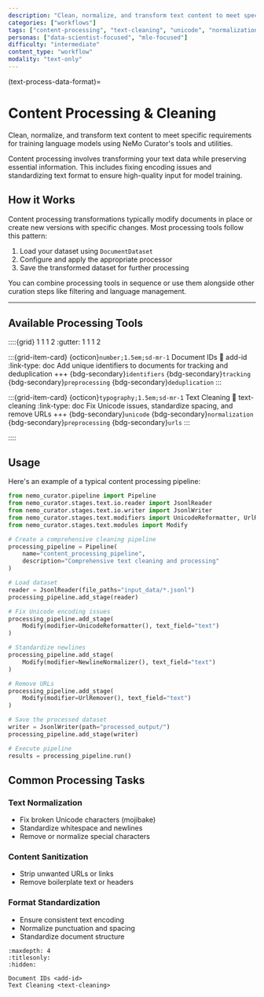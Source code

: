 ```yaml
---
description: "Clean, normalize, and transform text content to meet specific requirements including text cleaning and normalization"
categories: ["workflows"]
tags: ["content-processing", "text-cleaning", "unicode", "normalization"]
personas: ["data-scientist-focused", "mle-focused"]
difficulty: "intermediate"
content_type: "workflow"
modality: "text-only"
---
```


(text-process-data-format)=
# Content Processing & Cleaning

Clean, normalize, and transform text content to meet specific requirements for training language models using NeMo Curator's tools and utilities.

Content processing involves transforming your text data while preserving essential information. This includes fixing encoding issues and standardizing text format to ensure high-quality input for model training.

## How it Works

Content processing transformations typically modify documents in place or create new versions with specific changes. Most processing tools follow this pattern:

1. Load your dataset using `DocumentDataset`
2. Configure and apply the appropriate processor
3. Save the transformed dataset for further processing

You can combine processing tools in sequence or use them alongside other curation steps like filtering and language management.

---

## Available Processing Tools

::::{grid} 1 1 1 2
:gutter: 1 1 1 2

:::{grid-item-card} {octicon}`number;1.5em;sd-mr-1` Document IDs
:link: add-id
:link-type: doc
Add unique identifiers to documents for tracking and deduplication
+++
{bdg-secondary}`identifiers`
{bdg-secondary}`tracking`
{bdg-secondary}`preprocessing`
{bdg-secondary}`deduplication`
:::

:::{grid-item-card} {octicon}`typography;1.5em;sd-mr-1` Text Cleaning
:link: text-cleaning
:link-type: doc
Fix Unicode issues, standardize spacing, and remove URLs
+++
{bdg-secondary}`unicode`
{bdg-secondary}`normalization`
{bdg-secondary}`preprocessing`
{bdg-secondary}`urls`
:::

::::

## Usage

Here's an example of a typical content processing pipeline:

```python
from nemo_curator.pipeline import Pipeline
from nemo_curator.stages.text.io.reader import JsonlReader
from nemo_curator.stages.text.io.writer import JsonlWriter
from nemo_curator.stages.text.modifiers import UnicodeReformatter, UrlRemover, NewlineNormalizer
from nemo_curator.stages.text.modules import Modify

# Create a comprehensive cleaning pipeline
processing_pipeline = Pipeline(
    name="content_processing_pipeline",
    description="Comprehensive text cleaning and processing"
)

# Load dataset
reader = JsonlReader(file_paths="input_data/*.jsonl")
processing_pipeline.add_stage(reader)

# Fix Unicode encoding issues
processing_pipeline.add_stage(
    Modify(modifier=UnicodeReformatter(), text_field="text")
)

# Standardize newlines
processing_pipeline.add_stage(
    Modify(modifier=NewlineNormalizer(), text_field="text")
)

# Remove URLs
processing_pipeline.add_stage(
    Modify(modifier=UrlRemover(), text_field="text")
)

# Save the processed dataset
writer = JsonlWriter(path="processed_output/")
processing_pipeline.add_stage(writer)

# Execute pipeline
results = processing_pipeline.run()
```

## Common Processing Tasks

### Text Normalization
- Fix broken Unicode characters (mojibake)
- Standardize whitespace and newlines
- Remove or normalize special characters

### Content Sanitization
- Strip unwanted URLs or links
- Remove boilerplate text or headers

### Format Standardization
- Ensure consistent text encoding
- Normalize punctuation and spacing
- Standardize document structure

```{toctree}
:maxdepth: 4
:titlesonly:
:hidden:

Document IDs <add-id>
Text Cleaning <text-cleaning>
```
